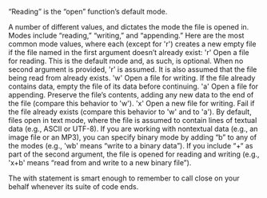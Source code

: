 “Reading” is the “open” function’s default mode.

A number of different values, and dictates the mode the file is opened in. Modes include “reading,” “writing,” and “appending.” Here are the most common mode values, where each (except for 'r') creates a new empty file if the file named in the first argument doesn’t already exist:
    'r' Open a file for reading. This is the default mode and, as such, is optional. When no second argument is provided, 'r' is assumed. It is also assumed that the file being read from already exists.
    'w' Open a file for writing. If the file already contains data, empty the file of its data before continuing.
    'a' Open a file for appending. Preserve the file’s contents, adding any new data to the end of the file (compare this behavior to 'w').
    'x' Open a new file for writing. Fail if the file already exists (compare this behavior to 'w' and to 'a').
By default, files open in text mode, where the file is assumed to contain lines of textual data (e.g., ASCII or UTF-8). If you are working with nontextual data (e.g., an image file or an MP3), you can specify binary mode by adding “b” to any of the modes (e.g., 'wb' means “write to a binary data”). If you include “+“ as part of the second argument, the file is opened for reading and writing (e.g., 'x+b' means “read from and write to a new binary file”).

The with statement is smart enough to remember to call close on your behalf whenever its suite of code ends.

